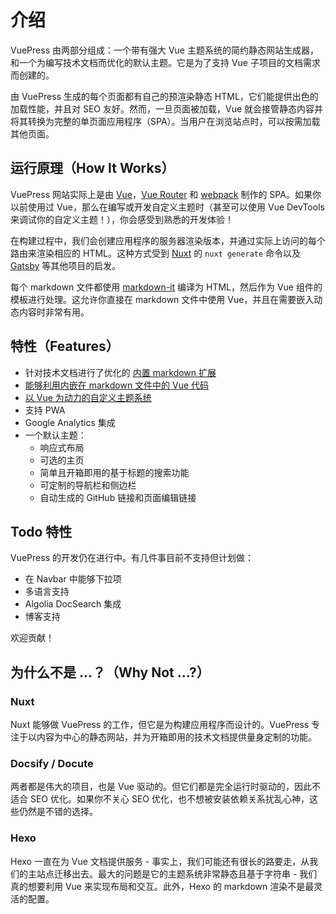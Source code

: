 # 介绍

VuePress 由两部分组成：一个带有强大 Vue 主题系统的简约静态网站生成器，和一个为编写技术文档而优化的默认主题。它是为了支持 Vue 子项目的文档需求而创建的。

由 VuePress 生成的每个页面都有自己的预渲染静态 HTML，它们能提供出色的加载性能，并且对 SEO 友好。然而，一旦页面被加载，Vue 就会接管静态内容并将其转换为完整的单页面应用程序（SPA）。当用户在浏览站点时，可以按需加载其他页面。

## 运行原理（How It Works）

VuePress 网站实际上是由 [Vue](http://vuejs.org/)，[Vue Router](https://github.com/vuejs/vue-router) 和 [webpack](http://webpack.js.org/) 制作的 SPA。如果你以前使用过 Vue，那么在编写或开发自定义主题时（甚至可以使用 Vue DevTools 来调试你的自定义主题！），你会感受到熟悉的开发体验！

在构建过程中，我们会创建应用程序的服务器渲染版本，并通过实际上访问的每个路由来渲染相应的 HTML。这种方式受到 [Nuxt](https://nuxtjs.org/) 的 `nuxt generate` 命令以及 [Gatsby](https://www.gatsbyjs.org/) 等其他项目的启发。

每个 markdown 文件都使用 [markdown-it](https://github.com/markdown-it/markdown-it) 编译为 HTML，然后作为 Vue 组件的模板进行处理。这允许你直接在 markdown 文件中使用 Vue，并且在需要嵌入动态内容时非常有用。

## 特性（Features）

- 针对技术文档进行了优化的 [内置 markdown 扩展](./markdown.md)
- [能够利用内嵌在 markdown 文件中的 Vue 代码](./using-vue.md)
- [以 Vue 为动力的自定义主题系统](./custom-themes.md)
- 支持 PWA
- Google Analytics 集成
- 一个默认主题：
  - 响应式布局
  - 可选的主页
  - 简单且开箱即用的基于标题的搜索功能
  - 可定制的导航栏和侧边栏
  - 自动生成的 GitHub 链接和页面编辑链接

## Todo 特性

VuePress 的开发仍在进行中。有几件事目前不支持但计划做：

- 在 Navbar 中能够下拉项
- 多语言支持
- Algolia DocSearch 集成
- 博客支持

欢迎贡献！

## 为什么不是 ...？（Why Not ...?）

### Nuxt

Nuxt 能够做 VuePress 的工作，但它是为构建应用程序而设计的。VuePress 专注于以内容为中心的静态网站，并为开箱即用的技术文档提供量身定制的功能。

### Docsify / Docute

两者都是伟大的项目，也是 Vue 驱动的。但它们都是完全运行时驱动的，因此不适合 SEO 优化。如果你不关心 SEO 优化，也不想被安装依赖关系扰乱心神，这些仍然是不错的选择。

### Hexo

Hexo 一直在为 Vue 文档提供服务 - 事实上，我们可能还有很长的路要走，从我们的主站点迁移出去。最大的问题是它的主题系统非常静态且基于字符串 - 我们真的想要利用 Vue 来实现布局和交互。此外，Hexo 的 markdown 渲染不是最灵活的配置。
